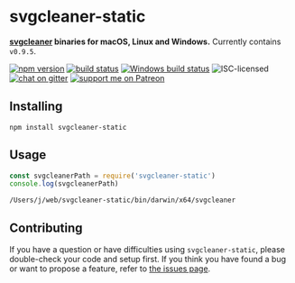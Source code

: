 # svgcleaner-static

**[svgcleaner](https://github.com/RazrFalcon/svgcleaner#svgcleaner-) binaries for macOS, Linux and Windows.** Currently contains `v0.9.5`.

[![npm version](https://img.shields.io/npm/v/svgcleaner-static.svg)](https://www.npmjs.com/package/svgcleaner-static)
[![build status](https://api.travis-ci.org/derhuerst/svgcleaner-static.svg?branch=master)](https://travis-ci.org/derhuerst/svgcleaner-static)
[![Windows build status](https://img.shields.io/appveyor/ci/derhuerst/svgcleaner-static.svg)](https://ci.appveyor.com/project/derhuerst/svgcleaner-static)
![ISC-licensed](https://img.shields.io/github/license/derhuerst/svgcleaner-static.svg)
[![chat on gitter](https://badges.gitter.im/derhuerst.svg)](https://gitter.im/derhuerst)
[![support me on Patreon](https://img.shields.io/badge/support%20me-on%20patreon-fa7664.svg)](https://patreon.com/derhuerst)


## Installing

```shell
npm install svgcleaner-static
```


## Usage

```js
const svgcleanerPath = require('svgcleaner-static')
console.log(svgcleanerPath)
```

```
/Users/j/web/svgcleaner-static/bin/darwin/x64/svgcleaner
```


## Contributing

If you have a question or have difficulties using `svgcleaner-static`, please double-check your code and setup first. If you think you have found a bug or want to propose a feature, refer to [the issues page](https://github.com/derhuerst/svgcleaner-static/issues).
